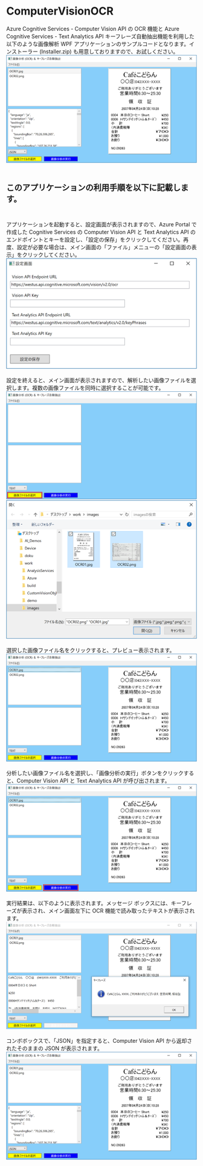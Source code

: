 # ComputerVisionOCR
Azure Cognitive Services - Computer Vision API の OCR 機能と Azure Cognitive Services - Text Analytics API キーフレーズ自動抽出機能を利用した以下のような画像解析 WPF アプリケーションのサンプルコードとなります。インストーラー (Installer.zip) も用意しておりますので、お試しください。<br/>
<img src="./images/computerVisonWpfApp08.png" /><br/><br/>
## このアプリケーションの利用手順を以下に記載します。<br/><br/>
アプリケーションを起動すると、設定画面が表示されますので、Azure Portal で作成した Cognitive Services の Computer Vision API と Text Analytics API のエンドポイントとキーを設定し、「設定の保存」をクリックしてください。再度、設定が必要な場合は、メイン画面の「ファイル」メニューの「設定画面の表示」をクリックしてください。  
<img src="./images/computerVisonWpfApp01.png" /><br/><br/>
設定を終えると、メイン画面が表示されますので、解析したい画像ファイルを選択します。複数の画像ファイルを同時に選択することが可能です。
<img src="./images/computerVisonWpfApp03.png" /><br/>
<img src="./images/computerVisonWpfApp04.png" /><br/><br/>
選択した画像ファイル名をクリックすると、プレビュー表示されます。
<img src="./images/computerVisonWpfApp05.png" /><br/><br/>
分析したい画像ファイル名を選択し、「画像分析の実行」ボタンをクリックすると、Computer Vision API と Text Analytics API が呼び出されます。
<img src="./images/computerVisonWpfApp06.png" /><br/><br/>
実行結果は、以下のように表示されます。メッセージ ボックスには、キーフレーズが表示され、メイン画面左下に OCR 機能で読み取ったテキストが表示されます。
<img src="./images/computerVisonWpfApp07.png" /><br/><br/>
コンボボックスで、「JSON」を指定すると、Computer Vision API から返却されたそのままの JSON が表示されます。
<img src="./images/computerVisonWpfApp08.png" /><br/><br/>





